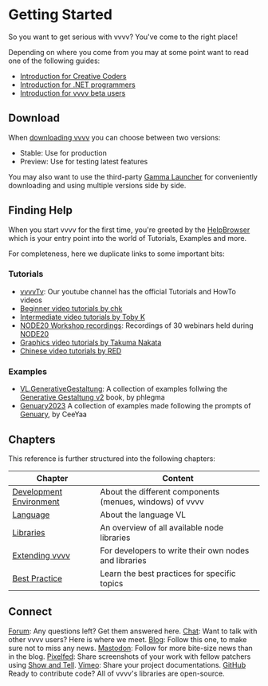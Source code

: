 # Getting Started

So you want to get serious with vvvv? You've come to the right place!

Depending on where you come from you may at some point want to read one of the following guides:

* [Introduction for Creative Coders](cc/introduction-for-creative-coders.md)
* [Introduction for .NET programmers](dotnet/introduction-for-dotnet-programmers.md)
* [Introduction for vvvv beta users](beta/introduction-for-vvvv-beta-users.md)

## Download
When [downloading vvvv](https://visualprogramming.net/#Download) you can choose between two versions:
- Stable: Use for production
- Preview: Use for testing latest features

You may also want to use the third-party [Gamma Launcher](https://github.com/sebescudie/GammaLauncher/releases) for conveniently downloading and using multiple versions side by side. 

## Finding Help
When you start vvvv for the first time, you're greeted by the [HelpBrowser](../hde/findinghelp.md#help-browser) which is your entry point into the world of Tutorials, Examples and more. 

For completeness, here we duplicate links to some important bits:

### Tutorials
- [vvvvTv](https://www.youtube.com/vvvvtv42): Our youtube channel has the official Tutorials and HowTo videos
- [Beginner video tutorials by chk](https://youtube.com/playlist?list=PL2KeRstDQVRRVnzCHEambwAI4yWmpIF-p)
- [Intermediate video tutorials by Toby K](https://youtube.com/playlist?list=PLEncasrnvr2bkPb0QKdU1DrDs4Hd_Jr0V) 
- [NODE20 Workshop recordings](https://vimeo.com/showcase/node20workshops): Recordings of 30 webinars held during [NODE20](https://nodeforum.org/activities/festival/node20/)
- [Graphics video tutorials by Takuma Nakata](https://www.youtube.com/c/TakumaNakata/playlists)
- [Chinese video tutorials by RED](https://www.youtube.com/channel/UCSJuEFRlfo11WDbeWFcFZVg/playlists)

### Examples
- [VL.GenerativeGestaltung](https://discourse.vvvv.org/t/vl-generativegestaltung/19350): A collection of examples follwing the [Generative Gestaltung v2](http://www.generative-gestaltung.de/2/) book, by phlegma
- [Genuary2023](http://www.github.com/CeeYaa/Genuary2023) A collection of examples made following the prompts of [Genuary](http://www.genuary.art/), by CeeYaa

## Chapters

This reference is further structured into the following chapters:

| Chapter | Content |
|---|---|
| [Development Environment](../hde/gui.md) | About the different components (menues, windows) of vvvv |
| [Language](../language/language.md) | About the language VL | 
| [Libraries](../libraries/overview.md) | An overview of all available node libraries |
| [Extending vvvv](../extending/overview.md) | For developers to write their own nodes and libraries |
| [Best Practice](../best-practice/overview.md) | Learn the best practices for specific topics |

## Connect

[Forum](http://discourse.vvvv.org): Any questions left? Get them answered here. 
[Chat](https://app.element.io/#/room/#vvvv:matrix.org): Want to talk with other vvvv users? Here is where we meet.
[Blog](https://www.visualprogramming.net/blog/): Follow this one, to make sure not to miss any news.
[Mastodon](https://mastodon.xyz/@vvvv): Follow for more bite-size news than in the blog.
[Pixelfed](https://pixelfed.social/madewithvvvv): Share screenshots of your work with fellow patchers using [Show and Tell](../hde/showandtell.md).
[Vimeo](https://vimeo.com/groups/vvvv/sort:date/format:thumbnail): Share your project documentations.
[GitHub](https://github.com/vvvv) Ready to contribute code? All of vvvv's libraries are open-source.
